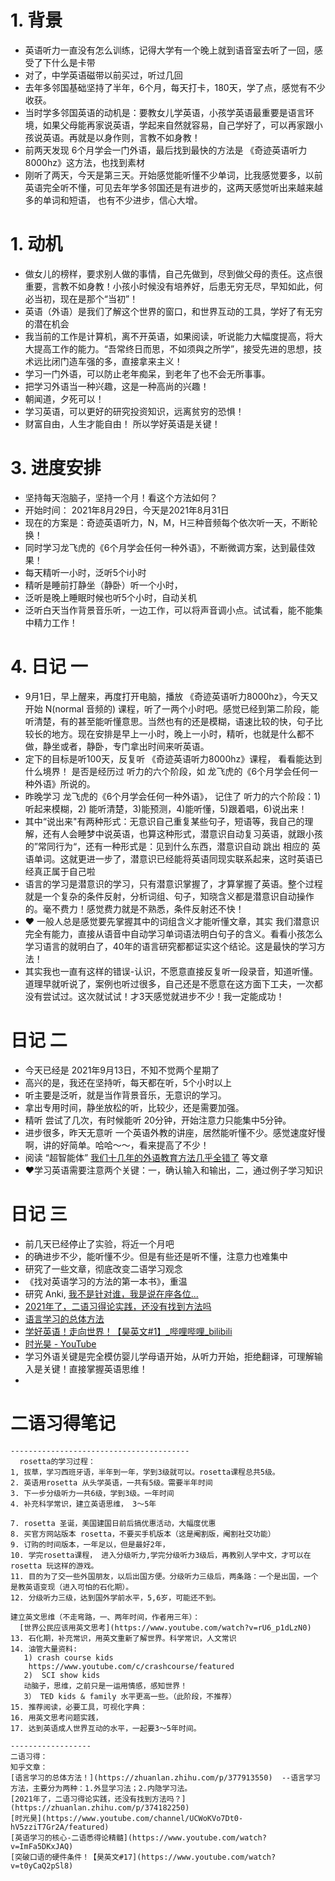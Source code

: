 # 1. 背景
   - 英语听力一直没有怎么训练，记得大学有一个晚上就到语音室去听了一回，感受了下什么是卡带
   - 对了，中学英语磁带以前买过，听过几回
   - 去年多邻国基础坚持了半年，6个月，每天打卡，180天，学了点，感觉有不少收获。
   - 当时学多邻国英语的动机是：要教女儿学英语，小孩学英语最重要是语言环境，如果父母能再家说英语，学起来自然就容易，自己学好了，可以再家跟小孩说英语。再就是以身作则，言教不如身教！
   - 前两天发现 6个月学会一门外语，最后找到最快的方法是 《奇迹英语听力8000hz》这方法，也找到素材
   - 刚听了两天，今天是第三天。开始感觉能听懂不少单词，比我感觉要多，以前英语完全听不懂，可见去年学多邻国还是有进步的，这两天感觉听出来越来越多的单词和短语， 也有不少进步，信心大增。


# 1. 动机
  - 做女儿的榜样，要求别人做的事情，自己先做到，尽到做父母的责任。这点很重要，言教不如身教！小孩小时候没有培养好，后患无穷无尽，早知如此，何必当初，现在是那个“当初”！
  - 英语（外语）是我们了解这个世界的窗口，和世界互动的工具，学好了有无穷的潜在机会
  - 我当前的工作是计算机，离不开英语，如果阅读，听说能力大幅度提高，将大大提高工作的能力。“吾常终日而思，不如须與之所学”，接受先进的思想，技术远比闭门造车强的多，直接拿来主义！
  - 学习一门外语，可以防止老年痴呆，到老年了也不会无所事事。
  - 把学习外语当一种兴趣，这是一种高尚的兴趣！
  - 朝闻道，夕死可以！
  - 学习英语，可以更好的研究投资知识，远离贫穷的恐惧！
  - 财富自由，人生才能自由！ 所以学好英语是关键！
   
# 3. 进度安排
  - 坚持每天泡脑子，坚持一个月！看这个方法如何？
  - 开始时间： 2021年8月29日，今天是2021年8月31日
  - 现在的方案是：奇迹英语听力，N，M，H三种音频每个依次听一天，不断轮换！
  - 同时学习龙飞虎的《6个月学会任何一种外语》，不断微调方案，达到最佳效果！
  - 每天精听一小时，泛听5个i小时
  - 精听是睡前打静坐（静卧）听一个小时，
  - 泛听是晚上睡眠时候也听5个小时，自动关机
  - 泛听白天当作背景音乐听，一边工作，可以将声音调小点。试试看，能不能集中精力工作！

# 4. 日记 一
- 9月1日，早上醒来，再度打开电脑，播放 《奇迹英语听力8000hz》，今天又开始 N(normal 音频的) 课程，听了一两个小时吧。感觉已经到第二阶段，能听清楚，有的甚至能听懂意思。当然也有的还是模糊，语速比较的快，句子比较长的地方。现在安排是早上一小时，晚上一小时，精听，也就是什么都不做，静坐或者，静卧，专门拿出时间来听英语。
- 定下的目标是听100天，反复听 《奇迹英语听力8000hz》课程， 看看能达到什么境界！ 是否是经历过 听力的六个阶段，如 龙飞虎的《6个月学会任何一种外语》所说的。
- 昨晚学习 龙飞虎的《6个月学会任何一种外语》， 记住了 听力的六个阶段：1) 听起来模糊，2) 能听清楚，3)能预测，4)能听懂，5)跟着唱，6)说出来！ 
- 其中“说出来"有两种形式：无意识自己重复某些句子，短语等，我自己的理解，还有人会睡梦中说英语，也算这种形式，潜意识自动复习英语，就跟小孩的”常同行为“，还有一种形式是：见到什么东西，潜意识自动 跳出 相应的 英语单词。这就更进一步了，潜意识已经能将英语同现实联系起来，这时英语已经真正属于自己啦
- 语言的学习是潜意识的学习，只有潜意识掌握了，才算掌握了英语。整个过程就是一个复杂的条件反射，分析词组、句子，知晓含义都是潜意识自动操作的。毫不费力！感觉费力就是不熟悉，条件反射还不快！
- ❤️ 一般人总是感觉要先掌握其中的词组含义才能听懂文章，其实 我们潜意识完全有能力，直接从语音中自动学习单词语法明白句子的含义。看看小孩怎么学习语言的就明白了，40年的语言研究都都证实这个结论。这是最快的学习方法！ 
- 其实我也一直有这样的错误-认识，不愿意直接反复听一段录音，知道听懂。道理早就听说了，案例也听过很多，自己还是不愿意在这方面下工夫，一次都没有尝试过。这次就试试！才3天感觉就进步不少！我一定能成功！

# 日记 二
- 今天已经是 2021年9月13日，不知不觉两个星期了
- 高兴的是，我还在坚持听，每天都在听，5个小时以上
- 听主要是泛听，就是当作背景音乐，无意识的学习。
- 拿出专用时间，静坐放松的听，比较少，还是需要加强。
- 精听 尝试了几次，有时候能听 20分钟，开始注意力只能集中5分钟。
- 进步很多，昨天无意听 一个英语外教的讲座，居然能听懂不少。感觉速度好慢啊，讲的好简单。哈哈～～，看来提高了不少！
- 阅读 “超智能体” [我们十几年的外语教育方法几乎全错了](https://zhuanlan.zhihu.com/p/51717106) 等文章
- ❤️学习英语需要注意两个关键：一，确认输入和输出，二，通过例子学习知识

# 日记 三
 - 前几天已经停止了实验，将近一个月吧
 - 的确进步不少，能听懂不少。但是有些还是听不懂，注意力也难集中
 - 研究了一些文章，彻底改变二语学习观念
 - 《找对英语学习的方法的第一本书》，重温
 - 研究 Anki, [我不是针对谁，我是说在座各位...](https://zhuanlan.zhihu.com/p/25866272)
 - [2021年了，二语习得论实践，还没有找到方法吗](https://zhuanlan.zhihu.com/p/374182250)
 - [语言学习的总体方法](https://zhuanlan.zhihu.com/p/377913550)
 - [学好英语！走向世界！【昊英文#1】_哔哩哔哩_bilibili](https://www.bilibili.com/video/BV1iE411u7F1?from=search&seid=9790252429669854091)
 - [时光昊 - YouTube](https://www.youtube.com/channel/UCWoKVo7Dt0-hV5zziT7Gr2A)
 - 学习外语关键是完全模仿婴儿学母语开始，从听力开始，拒绝翻译，可理解输入是关键！直接掌握英语思维！
 - 

# 二语习得笔记
```
----------------------------------------
  rosetta的学习过程：
1, 拔草，学习西班牙语，半年到一年，学到3级就可以。rosetta课程总共5级。
2. 英语用rosetta 从头学英语，一共有5级。需要半年时间
3. 下一步分级听力一共6级，学到3级。一年时间
4. 补充科学常识，建立英语思维， 3～5年

7. rosetta 圣诞，美国建国日前后搞优惠活动，大幅度优惠
8. 买官方网站版本 rosetta，不要买手机版本（这是阉割版，阉割社交功能）
9. 订购的时间版本，一年足以，但是最好2年，
10. 学完rosetta课程， 进入分级听力,学完分级听力3级后，再教别人学中文，才可以在rosetta 玩这样的游戏。
11. 目的为了交一些外国朋友，以后出国方便。分级听力三级后，两条路：一个是出国，一个是教英语变现（进入可怕的石化期）。
12. 分级听力三级，达到国外学前水平，5,6岁，可能还不到。

建立英文思维（不走弯路，一、两年时间，作者用三年）：
  [世界公民应该用英文思考](https://www.youtube.com/watch?v=rU6_p1dLzN0)
13. 石化期，补充常识，用英文重新了解世界。科学常识，人文常识
14. 油管大量资料: 
   1) crash course kids
    https://www.youtube.com/c/crashcourse/featured
   2)  SCI show kids
   动脑子，思维，之前只是一运用情感，感知世界！
   3） TED kids & family 水平更高一些。（此阶段，不推荐）
15. 推荐阅读，必要工具，可视化字典：
16. 用英文思考问题实践，
17. 达到英语成人世界互动的水平，一起要3～5年时间。

------------------
二语习得：
知乎文章：
[语言学习的总体方法！](https://zhuanlan.zhihu.com/p/377913550)  --语言学习方法，主要分为两种：1.外显学习法；2.内隐学习法。
[2021年了，二语习得论实践，还没有找到方法吗？](https://zhuanlan.zhihu.com/p/374182250)
[时光昊](https://www.youtube.com/channel/UCWoKVo7Dt0-hV5zziT7Gr2A/featured)
[英语学习的核心-二语悉得论精髓](https://www.youtube.com/watch?v=ImFa5DKxJAQ)
[突破口语的硬件条件！【昊英文#17](https://www.youtube.com/watch?v=t0yCaQ2pSl8)
```



 

